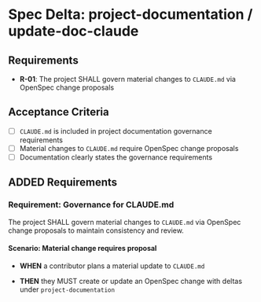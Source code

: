 # Spec Delta: project-documentation / update-doc-claude

## Requirements

- **R-01**: The project SHALL govern material changes to `CLAUDE.md` via OpenSpec change proposals

## Acceptance Criteria

- [ ] `CLAUDE.md` is included in project documentation governance requirements
- [ ] Material changes to `CLAUDE.md` require OpenSpec change proposals
- [ ] Documentation clearly states the governance requirements

## ADDED Requirements

### Requirement: Governance for CLAUDE.md

The project SHALL govern material changes to `CLAUDE.md` via OpenSpec change proposals to maintain consistency and review.

#### Scenario: Material change requires proposal

- **WHEN** a contributor plans a material update to `CLAUDE.md`

- **THEN** they MUST create or update an OpenSpec change with deltas under `project-documentation`
